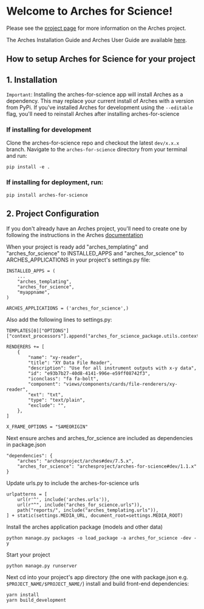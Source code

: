 # Welcome to Arches for Science!

Please see the [project page](http://archesproject.org/) for more information on the Arches project.

The Arches Installation Guide and Arches User Guide are available [here](http://archesproject.org/documentation/).


## How to setup Arches for Science for your project

## 1. Installation
`Important`: Installing the arches-for-science app will install Arches as a dependency. This may replace your current install of Arches with a version from PyPi. If you've installed Arches for development using the `--editable` flag, you'll need to reinstall Arches after installing arches-for-science

### If installing for development
Clone the arches-for-science repo and checkout the latest `dev/x.x.x` branch. 
Navigate to the `arches-for-science` directory from your terminal and run:
 ```
pip install -e .
 ```

### If installing for deployment, run:
```
pip install arches-for-science
```

## 2. Project Configuration

If you don't already have an Arches project, you'll need to create one by following the instructions in the Arches [documentation](http://archesproject.org/documentation/)

When your project is ready add "arches_templating" and "arches_for_science" to INSTALLED_APPS and "arches_for_science" to ARCHES_APPLICATIONS in your project's settings.py file:
```
INSTALLED_APPS = (
    ...
    "arches_templating",
    "arches_for_science",
    "myappname",
)

ARCHES_APPLICATIONS = ('arches_for_science',)
```

Also add the following lines to settings.py:
```
TEMPLATES[0]["OPTIONS"]["context_processors"].append("arches_for_science_package.utils.context_processors.project_settings")

RENDERERS += [
    {
        "name": "xy-reader",
        "title": "XY Data File Reader",
        "description": "Use for all instrument outputs with x-y data",
        "id": "e93b7b27-40d8-4141-996e-e59ff08742f3",
        "iconclass": "fa fa-bolt",
        "component": "views/components/cards/file-renderers/xy-reader",
        "ext": "txt",
        "type": "text/plain",   
        "exclude": "",
    },
]

X_FRAME_OPTIONS = "SAMEORIGIN"
```

Next ensure arches and arches_for_science are included as dependencies in package.json
```
"dependencies": {
    "arches": "archesproject/arches#dev/7.5.x",
    "arches_for_science": "archesproject/arches-for-science#dev/1.1.x"
}
```

Update urls.py to include the arches-for-science urls
```
urlpatterns = [
    url(r'^', include('arches.urls')),
    url(r"^", include("arches_for_science.urls")),
    path("reports/", include("arches_templating.urls")),
] + static(settings.MEDIA_URL, document_root=settings.MEDIA_ROOT)
```

Install the arches application package (models and other data)
```
python manage.py packages -o load_package -a arches_for_science -dev -y
```

Start your project
```
python manage.py runserver
```

Next cd into your project's app directory (the one with package.json e.g. `$PROJECT_NAME/$PROJECT_NAME/`) install and build front-end dependencies:
```
yarn install
yarn build_development
```
